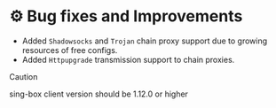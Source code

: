# ⚙️ Bug fixes and Improvements

- Added `Shadowsocks` and `Trojan` chain proxy support due to growing resources of free configs.
- Added `Httpupgrade` transmission support to chain proxies.

> [!CAUTION]
> sing-box client version should be 1.12.0 or higher

